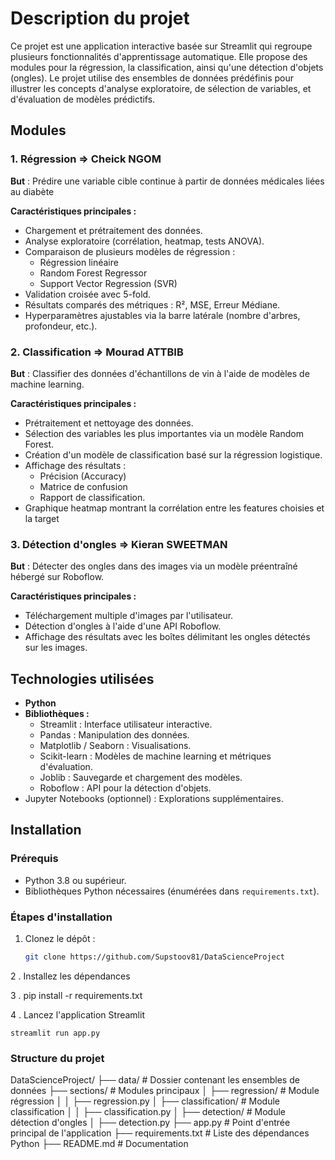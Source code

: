 # Description du projet
Ce projet est une application interactive basée sur Streamlit qui regroupe plusieurs fonctionnalités d'apprentissage automatique. Elle propose des modules pour la régression, la classification, ainsi qu'une détection d'objets (ongles). Le projet utilise des ensembles de données prédéfinis pour illustrer les concepts d'analyse exploratoire, de sélection de variables, et d'évaluation de modèles prédictifs.

## Modules

### 1. Régression => Cheick NGOM
**But** : Prédire une variable cible continue à partir de données médicales liées au diabète 

**Caractéristiques principales :**
- Chargement et prétraitement des données.
- Analyse exploratoire (corrélation, heatmap, tests ANOVA).
- Comparaison de plusieurs modèles de régression :
  - Régression linéaire
  - Random Forest Regressor
  - Support Vector Regression (SVR)
- Validation croisée avec 5-fold.
- Résultats comparés des métriques : R², MSE, Erreur Médiane.
- Hyperparamètres ajustables via la barre latérale (nombre d'arbres, profondeur, etc.).

### 2. Classification => Mourad ATTBIB
**But** : Classifier des données d'échantillons de vin à l'aide de modèles de machine learning.

**Caractéristiques principales :**
- Prétraitement et nettoyage des données.
- Sélection des variables les plus importantes via un modèle Random Forest.
- Création d'un modèle de classification basé sur la régression logistique.
- Affichage des résultats :
  - Précision (Accuracy)
  - Matrice de confusion
  - Rapport de classification.
- Graphique heatmap montrant la corrélation entre les features choisies et la target

### 3. Détection d'ongles => Kieran SWEETMAN
**But** : Détecter des ongles dans des images via un modèle préentraîné hébergé sur Roboflow.

**Caractéristiques principales :**
- Téléchargement multiple d'images par l'utilisateur.
- Détection d'ongles à l'aide d'une API Roboflow.
- Affichage des résultats avec les boîtes délimitant les ongles détectés sur les images.

## Technologies utilisées
- **Python**
- **Bibliothèques :**
  - Streamlit : Interface utilisateur interactive.
  - Pandas : Manipulation des données.
  - Matplotlib / Seaborn : Visualisations.
  - Scikit-learn : Modèles de machine learning et métriques d'évaluation.
  - Joblib : Sauvegarde et chargement des modèles.
  - Roboflow : API pour la détection d'objets.
- Jupyter Notebooks (optionnel) : Explorations supplémentaires.

## Installation

### Prérequis
- Python 3.8 ou supérieur.
- Bibliothèques Python nécessaires (énumérées dans `requirements.txt`).

### Étapes d'installation
1. Clonez le dépôt :  
   ```bash
   git clone https://github.com/Supstoov81/DataScienceProject

 2 .  Installez les dépendances

 3 .  pip install -r requirements.txt

 4 .   Lancez l'application Streamlit 

    streamlit run app.py


### Structure du projet 
DataScienceProject/
├── data/                          # Dossier contenant les ensembles de données
├── sections/                      # Modules principaux
│   ├── regression/                # Module régression
│   │   ├── regression.py
│   ├── classification/            # Module classification
│   │   ├── classification.py
│   ├── detection/                 # Module détection d'ongles
│       ├── detection.py
├── app.py                         # Point d'entrée principal de l'application
├── requirements.txt               # Liste des dépendances Python
├── README.md                      # Documentation


